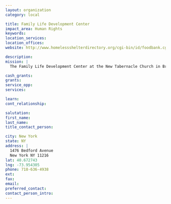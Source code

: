 ```yaml
---
layout: organization
category: local

title: Family Life Development Center
impact_area: Human Rights
keywords: 
location_services: 
location_offices: 
website: http://www.homelessshelterdirectory.org/cgi-bin/id/foodbank.cgi?foodbank=3988

description: 
mission: |
  The Family Life Development Center at the New Tabernacle Church in Brooklyn provides families with essential resources, including its food pantry which feeds 200 families each week.

cash_grants: 
grants: 
service_opp: 
services: 

learn: 
cont_relationship: 

salutation: 
first_name: 
last_name: 
title_contact_person: 

city: New York
state: NY
address: |
  1476 Bedford Avenue  
  New York NY 11216
lat: 40.672743
lng: -73.954305
phone: 718-636-4938
ext: 
fax: 
email: 
preferred_contact: 
contact_person_intro: 
---
```


